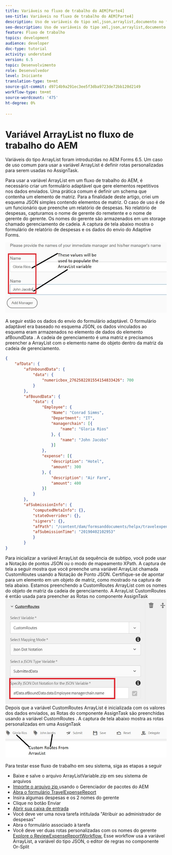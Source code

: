 ```yaml
---
title: Variáveis no fluxo de trabalho do AEM[Parte4]
seo-title: Variáveis no fluxo de trabalho do AEM[Parte4]
description: Uso de variáveis do tipo xml,json,arraylist,documento no fluxo de trabalho do aem
seo-description: Uso de variáveis do tipo xml,json,arraylist,documento no fluxo de trabalho do aem
feature: Fluxo de trabalho
topics: development
audience: developer
doc-type: tutorial
activity: understand
version: 6.5
topic: Desenvolvimento
role: Desenvolvedor
level: Iniciante
translation-type: tm+mt
source-git-commit: d9714b9a291ec3ee5f3dba9723de72bb120d2149
workflow-type: tm+mt
source-wordcount: '475'
ht-degree: 0%

---
```



# Variável ArrayList no fluxo de trabalho do AEM

Variáveis do tipo ArrayList foram introduzidas no AEM Forms 6.5. Um caso de uso comum para usar a variável ArrayList é definir rotas personalizadas para serem usadas no AssignTask.

Para usar a variável ArrayList em um fluxo de trabalho do AEM, é necessário criar um formulário adaptável que gere elementos repetitivos nos dados enviados. Uma prática comum é definir um schema que contenha um elemento de matriz. Para a finalidade deste artigo, criei um esquema JSON simples contendo elementos de matriz. O caso de uso é de um funcionário que preenche um relatório de despesas. No relatório de despesas, capturamos o nome de gerente do remetente e o nome de gerente do gerente. Os nomes do gerente são armazenados em um storage chamado gerenciamento de cadeia. A captura de tela abaixo mostra o formulário de relatório de despesas e os dados do envio do Adaptive Forms.

![custsereport](assets/expensereport.jpg)

A seguir estão os dados do envio do formulário adaptável. O formulário adaptável era baseado no esquema JSON, os dados vinculados ao esquema eram armazenados no elemento de dados do elemento afBoundData . A cadeia de gerenciamento é uma matriz e precisamos preencher a ArrayList com o elemento name do objeto dentro da matriz da cadeia de gerenciamento.

```json
{
    "afData": {
        "afUnboundData": {
            "data": {
                "numericbox_2762582281554154833426": 700
            }
        },
        "afBoundData": {
            "data": {
                "Employee": {
                    "Name": "Conrad Simms",
                    "Department": "IT",
                    "managerchain": [{
                        "name": "Gloria Rios"
                    }, {
                        "name": "John Jacobs"
                    }]
                },
                "expense": [{
                    "description": "Hotel",
                    "amount": 300
                }, {
                    "description": "Air Fare",
                    "amount": 400
                }]
            }
        },
        "afSubmissionInfo": {
            "computedMetaInfo": {},
            "stateOverrides": {},
            "signers": {},
            "afPath": "/content/dam/formsanddocuments/helpx/travelexpensereport",
            "afSubmissionTime": "20190402102953"
            }
        }
}
```

Para inicializar a variável ArrayList da sequência de subtipo, você pode usar a Notação de pontos JSON ou o modo de mapeamento XPath. A captura de tela a seguir mostra que você preenche uma variável ArrayList chamada CustomRoutes usando a Notação de Ponto JSON. Certifique-se de apontar para um elemento em um objeto de matriz, como mostrado na captura de tela abaixo. Estamos preenchendo a CustomRoutes ArrayList com os nomes do objeto de matriz da cadeia de gerenciamento.
A ArrayList CustomRoutes é então usada para preencher as Rotas no componente AssignTask
![customroute](assets/arraylist.jpg)
Depois que a variável CustomRoutes ArrayList é inicializada com os valores dos dados enviados, as Rotas do componente AssignTask são preenchidas usando a variável CustomRoutes . A captura de tela abaixo mostra as rotas personalizadas em uma AssignTask
![asingtask](assets/customactions.jpg)

Para testar esse fluxo de trabalho em seu sistema, siga as etapas a seguir

* Baixe e salve o arquivo ArrayListVariable.zip em seu sistema de arquivos
* [Importe o arquivo zip ](assets/arraylistvariable.zip) usando o Gerenciador de pacotes do AEM
* [Abra o formulário TravelExpenseReport](http://localhost:4502/content/dam/formsanddocuments/helpx/travelexpensereport/jcr:content?wcmmode=disabled)
* Insira algumas despesas e os 2 nomes do gerente
* Clique no botão Enviar
* [Abrir sua caixa de entrada](http://localhost:4502/aem/inbox)
* Você deve ver uma nova tarefa intitulada &quot;Atribuir ao administrador de despesas&quot;
* Abra o formulário associado à tarefa
* Você deve ver duas rotas personalizadas com os nomes do gerente
   [Explore o ReviewExpenseReportWorkflow.](http://localhost:4502/editor.html/conf/global/settings/workflow/models/ReviewExpenseReport.html) Esse workflow usa a variável ArrayList, a variável do tipo JSON, o editor de regras no componente Or-Split
